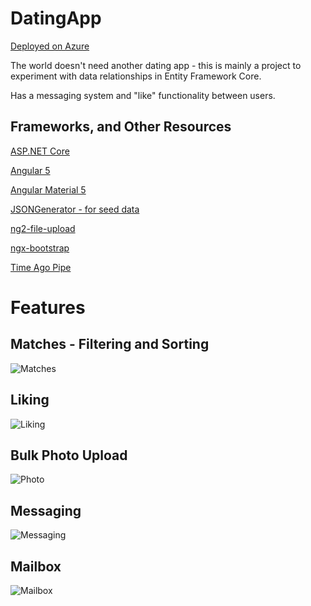 # DatingApp

[Deployed on Azure](datingapp20180215105139.azurewebsites.net/)

The world doesn't need another dating app - this is mainly a project to experiment with data relationships in Entity Framework Core.

Has a messaging system and "like" functionality between users.

## Frameworks, and Other Resources

[ASP.NET Core](https://docs.microsoft.com/en-us/aspnet/core/)

[Angular 5](https://angular.io)

[Angular Material 5](https://material.angular.io/)

[JSONGenerator - for seed data](https://www.json-generator.com/)

[ng2-file-upload](https://github.com/valor-software/ng2-file-upload)

[ngx-bootstrap](https://valor-software.com/ngx-bootstrap/#/)

[Time Ago Pipe](https://www.npmjs.com/package/time-ago-pipe)

# Features

## Matches - Filtering and Sorting

![Matches](https://i.imgur.com/O7T9USQ.png)

## Liking

![Liking](https://i.imgur.com/7MFxWgm.png)

## Bulk Photo Upload

![Photo](https://i.imgur.com/VM6SqZf.png)

## Messaging 

![Messaging](https://i.imgur.com/A0H2jnS.png)

## Mailbox

![Mailbox](https://i.imgur.com/GyJVpfH.png)
